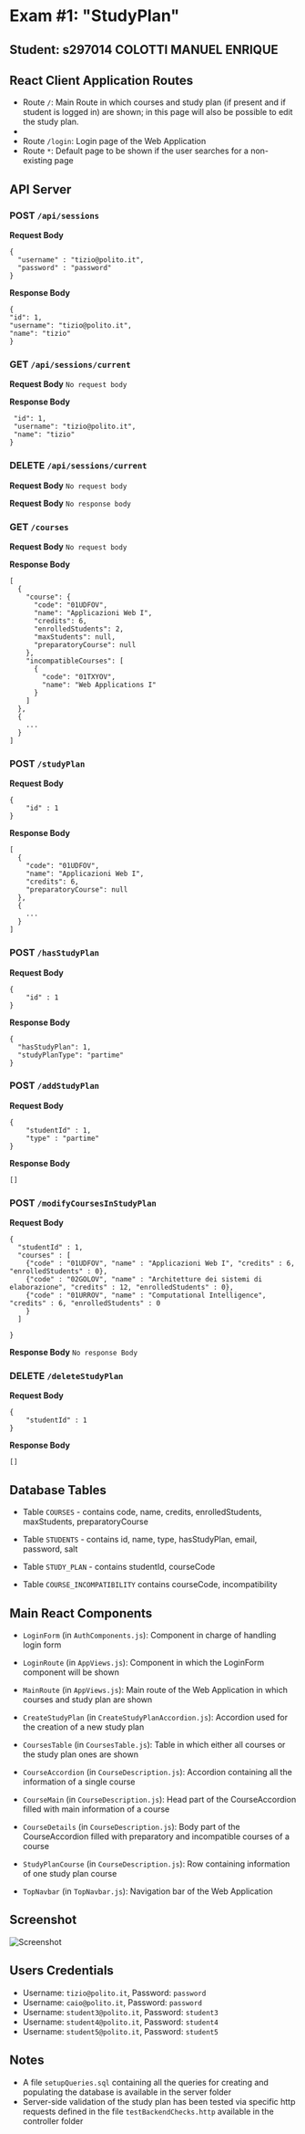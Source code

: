 # Exam #1: "StudyPlan"
## Student: s297014 COLOTTI MANUEL ENRIQUE 

## React Client Application Routes

- Route `/`: Main Route in which courses and study plan (if present and if student is logged in) are shown; in this page will also be possible to edit the study plan.
- 
- Route `/login`: Login page of the Web Application
- Route `*`: Default page to be shown if the user searches for a non-existing page

## API Server

### POST `/api/sessions`
  **Request Body**
  ```
  {
    "username" : "tizio@polito.it",
    "password" : "password"
  }
  ```

  **Response Body**
  ```
  {
  "id": 1,
  "username": "tizio@polito.it",
  "name": "tizio"
  }
  ```

### GET `/api/sessions/current`
**Request Body**
`No request body`

**Response Body**
 ```
  "id": 1,
  "username": "tizio@polito.it",
  "name": "tizio"
}
```

### DELETE `/api/sessions/current`
**Request Body**
`No request body`

**Request Body**
`No response body`

### GET `/courses`
**Request Body**
`No request body`

**Response Body**
```
[
  {
    "course": {
      "code": "01UDFOV",
      "name": "Applicazioni Web I",
      "credits": 6,
      "enrolledStudents": 2,
      "maxStudents": null,
      "preparatoryCourse": null
    },
    "incompatibleCourses": [
      {
        "code": "01TXYOV",
        "name": "Web Applications I"
      }
    ]
  },
  {
    ...
  }
]
```

### POST `/studyPlan`
**Request Body**
```
{
    "id" : 1
}
```

**Response Body**
```
[
  {
    "code": "01UDFOV",
    "name": "Applicazioni Web I",
    "credits": 6,
    "preparatoryCourse": null
  },
  {
    ...
  }
]
```

### POST `/hasStudyPlan`
**Request Body**
```
{
    "id" : 1
}
```

**Response Body**
```
{
  "hasStudyPlan": 1,
  "studyPlanType": "partime"
}
```

### POST `/addStudyPlan`
**Request Body**
```
{
    "studentId" : 1,
    "type" : "partime"
}
```

**Response Body**
```
[]
```



### POST `/modifyCoursesInStudyPlan`
**Request Body**
```
{
  "studentId" : 1,
  "courses" : [
    {"code" : "01UDFOV", "name" : "Applicazioni Web I", "credits" : 6, "enrolledStudents" : 0},
    {"code" : "02GOLOV", "name" : "Architetture dei sistemi di elaborazione", "credits" : 12, "enrolledStudents" : 0},
    {"code" : "01URROV", "name" : "Computational Intelligence", "credits" : 6, "enrolledStudents" : 0
    }
  ]
    
}
```

**Response Body**
``No response Body``

### DELETE `/deleteStudyPlan`
**Request Body**
```
{
    "studentId" : 1
}
```

**Response Body**
```
[]
```





## Database Tables

- Table `COURSES` - contains code, name, credits, enrolledStudents, maxStudents, preparatoryCourse
   
- Table `STUDENTS` - contains id, name, type, hasStudyPlan, email, password, salt
  
- Table `STUDY_PLAN` - contains studentId, courseCode

- Table `COURSE_INCOMPATIBILITY` contains courseCode, incompatibility
  

## Main React Components

- `LoginForm` (in `AuthComponents.js`): Component in charge of handling login form

- `LoginRoute` (in `AppViews.js`): Component in which the LoginForm component will be shown
  
- `MainRoute` (in `AppViews.js`): Main route of the Web Application in which courses and study plan are shown
  
- `CreateStudyPlan` (in `CreateStudyPlanAccordion.js`): Accordion used for the creation of a new study plan

- `CoursesTable` (in `CoursesTable.js`): Table in which either all courses or the study plan ones are shown

- `CourseAccordion` (in `CourseDescription.js`): Accordion containing all the information of a single course

- `CourseMain` (in `CourseDescription.js`): Head part of the CourseAccordion filled with main information of a course

- `CourseDetails` (in `CourseDescription.js`): Body part of the CourseAccordion filled with preparatory and incompatible courses of a course

- `StudyPlanCourse` (in `CourseDescription.js`): Row containing information of one study plan course

- `TopNavbar` (in `TopNavbar.js`): Navigation bar of the Web Application


## Screenshot

![Screenshot](./img/screenshot.png)

## Users Credentials

- Username: `tizio@polito.it`, Password: `password`
- Username: `caio@polito.it`, Password: `password`
- Username: `student3@polito.it`, Password: `student3`
- Username: `student4@polito.it`, Password: `student4`
- Username: `student5@polito.it`, Password: `student5`


## Notes
- A file `setupQueries.sql` containing all the queries for creating and populating the database is available in the server folder
- Server-side validation of the study plan has been tested via specific http requests defined in the file `testBackendChecks.http` available in the controller folder
